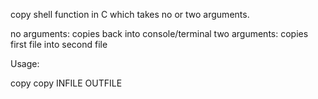 copy shell function in C which takes no or two arguments.

no arguments: copies back into console/terminal
two arguments: copies first file into second file

Usage:

copy
copy INFILE OUTFILE
